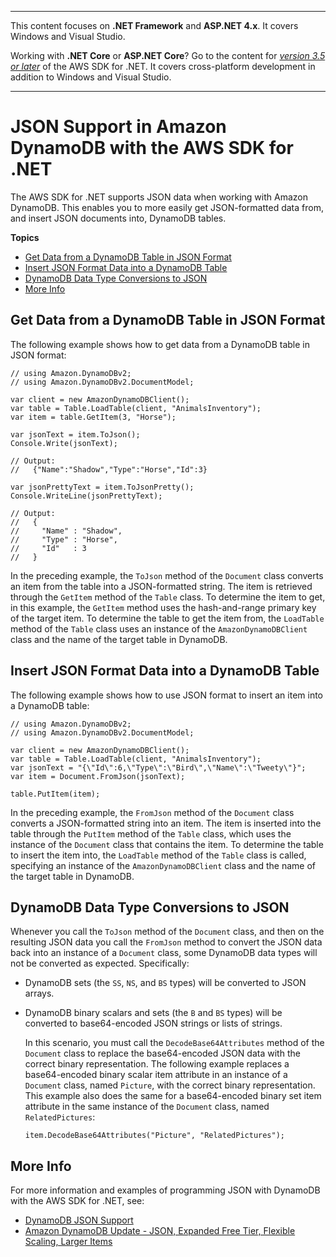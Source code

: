 --------

This content focuses on **\.NET Framework** and **ASP\.NET 4\.x**\. It covers Windows and Visual Studio\.

Working with **\.NET Core** or **ASP\.NET Core**? Go to the content for *[version 3\.5 or later](https://docs.aws.amazon.com/sdk-for-net/latest/developer-guide/welcome.html)* of the AWS SDK for \.NET\. It covers cross\-platform development in addition to Windows and Visual Studio\.

--------

# JSON Support in Amazon DynamoDB with the AWS SDK for \.NET<a name="dynamodb-json"></a>

The AWS SDK for \.NET supports JSON data when working with Amazon DynamoDB\. This enables you to more easily get JSON\-formatted data from, and insert JSON documents into, DynamoDB tables\.

**Topics**
+ [Get Data from a DynamoDB Table in JSON Format](#dynamodb-json-get-table-data)
+ [Insert JSON Format Data into a DynamoDB Table](#dynamodb-json-insert-table-data)
+ [DynamoDB Data Type Conversions to JSON](#dynamodb-json-datatypes)
+ [More Info](#dynamodb-json-more-info)

## Get Data from a DynamoDB Table in JSON Format<a name="dynamodb-json-get-table-data"></a>

The following example shows how to get data from a DynamoDB table in JSON format:

```
// using Amazon.DynamoDBv2;
// using Amazon.DynamoDBv2.DocumentModel;

var client = new AmazonDynamoDBClient();
var table = Table.LoadTable(client, "AnimalsInventory");
var item = table.GetItem(3, "Horse");

var jsonText = item.ToJson();
Console.Write(jsonText);
      
// Output:
//   {"Name":"Shadow","Type":"Horse","Id":3}

var jsonPrettyText = item.ToJsonPretty();
Console.WriteLine(jsonPrettyText);
      
// Output:
//   {
//     "Name" : "Shadow",
//     "Type" : "Horse",
//     "Id"   : 3
//   }
```

In the preceding example, the `ToJson` method of the `Document` class converts an item from the table into a JSON\-formatted string\. The item is retrieved through the `GetItem` method of the `Table` class\. To determine the item to get, in this example, the `GetItem` method uses the hash\-and\-range primary key of the target item\. To determine the table to get the item from, the `LoadTable` method of the `Table` class uses an instance of the `AmazonDynamoDBClient` class and the name of the target table in DynamoDB\.

## Insert JSON Format Data into a DynamoDB Table<a name="dynamodb-json-insert-table-data"></a>

The following example shows how to use JSON format to insert an item into a DynamoDB table:

```
// using Amazon.DynamoDBv2;
// using Amazon.DynamoDBv2.DocumentModel;

var client = new AmazonDynamoDBClient();
var table = Table.LoadTable(client, "AnimalsInventory");
var jsonText = "{\"Id\":6,\"Type\":\"Bird\",\"Name\":\"Tweety\"}";
var item = Document.FromJson(jsonText);

table.PutItem(item);
```

In the preceding example, the `FromJson` method of the `Document` class converts a JSON\-formatted string into an item\. The item is inserted into the table through the `PutItem` method of the `Table` class, which uses the instance of the `Document` class that contains the item\. To determine the table to insert the item into, the `LoadTable` method of the `Table` class is called, specifying an instance of the `AmazonDynamoDBClient` class and the name of the target table in DynamoDB\.

## DynamoDB Data Type Conversions to JSON<a name="dynamodb-json-datatypes"></a>

Whenever you call the `ToJson` method of the `Document` class, and then on the resulting JSON data you call the `FromJson` method to convert the JSON data back into an instance of a `Document` class, some DynamoDB data types will not be converted as expected\. Specifically:
+ DynamoDB sets \(the `SS`, `NS`, and `BS` types\) will be converted to JSON arrays\.
+ DynamoDB binary scalars and sets \(the `B` and `BS` types\) will be converted to base64\-encoded JSON strings or lists of strings\.

  In this scenario, you must call the `DecodeBase64Attributes` method of the `Document` class to replace the base64\-encoded JSON data with the correct binary representation\. The following example replaces a base64\-encoded binary scalar item attribute in an instance of a `Document` class, named `Picture`, with the correct binary representation\. This example also does the same for a base64\-encoded binary set item attribute in the same instance of the `Document` class, named `RelatedPictures`:

  ```
  item.DecodeBase64Attributes("Picture", "RelatedPictures");
  ```

## More Info<a name="dynamodb-json-more-info"></a>

For more information and examples of programming JSON with DynamoDB with the AWS SDK for \.NET, see:
+  [DynamoDB JSON Support](http://blogs.aws.amazon.com/net/post/Tx14U0PAQWWHGXM/DynamoDB-JSON-Support) 
+  [Amazon DynamoDB Update \- JSON, Expanded Free Tier, Flexible Scaling, Larger Items](http://aws.amazon.com/blogs/aws/dynamodb-update-json-and-more) 